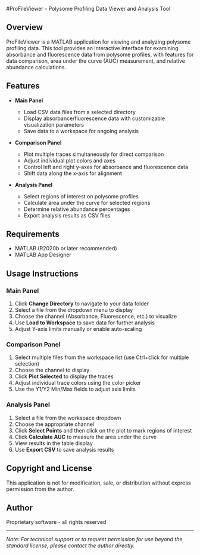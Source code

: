#ProFileViewer - Polysome Profiling Data Viewer and Analysis Tool

## Overview
ProFileViewer is a MATLAB application for viewing and analyzing polysome profiling data. This tool provides an interactive interface for examining absorbance and fluorescence data from polysome profiles, with features for data comparison, area under the curve (AUC) measurement, and relative abundance calculations.

## Features

- **Main Panel**
  - Load CSV data files from a selected directory
  - Display absorbance/fluorescence data with customizable visualization parameters
  - Save data to a workspace for ongoing analysis

- **Comparison Panel**
  - Plot multiple traces simultaneously for direct comparison
  - Adjust individual plot colors and axes
  - Control left and right y-axes for absorbance and fluorescence data
  - Shift data along the x-axis for alignment

- **Analysis Panel**
  - Select regions of interest on polysome profiles
  - Calculate area under the curve for selected regions
  - Determine relative abundance percentages
  - Export analysis results as CSV files

## Requirements

- MATLAB (R2020b or later recommended)
- MATLAB App Designer

## Usage Instructions

### Main Panel
1. Click **Change Directory** to navigate to your data folder
2. Select a file from the dropdown menu to display
3. Choose the channel (Absorbance, Fluorescence, etc.) to visualize
4. Use **Load to Workspace** to save data for further analysis
5. Adjust Y-axis limits manually or enable auto-scaling

### Comparison Panel
1. Select multiple files from the workspace list (use Ctrl+click for multiple selection)
2. Choose the channel to display
3. Click **Plot Selected** to display the traces
4. Adjust individual trace colors using the color picker
5. Use the Y1/Y2 Min/Max fields to adjust axis limits

### Analysis Panel
1. Select a file from the workspace dropdown
2. Choose the appropriate channel
3. Click **Select Points** and then click on the plot to mark regions of interest
4. Click **Calculate AUC** to measure the area under the curve
5. View results in the table display
6. Use **Export CSV** to save analysis results

## Copyright and License
This application is not for modification, sale, or distribution without express permission from the author.

## Author
Proprietary software - all rights reserved

---

*Note: For technical support or to request permission for use beyond the standard license, please contact the author directly.*
